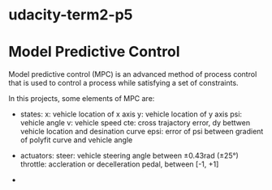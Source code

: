 # udacity-term2-p5

# Model Predictive Control
Model predictive control (MPC) is an advanced method of process control that is used to control a process while satisfying a set of constraints.

In this projects, some elements of MPC are:
- states: 
  x: vehicle location of x axis
  y: vehicle location of y axis
  psi: vehicle angle
  v: vehicle speed
  cte: cross trajactory error, dy bettwen vehicle location and desination curve
  epsi: error of psi between gradient of polyfit curve and vehicle angle

- actuators:
  steer: vehicle steering angle between ±0.43rad (±25°)
  throttle: accleration or decelleration pedal, between [-1, +1]
 
 - 
